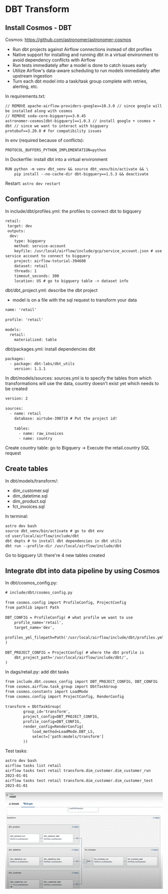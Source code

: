 # DBT Transform
## Install Cosmos - DBT
Cosmos: https://github.com/astronomer/astronomer-cosmos
- Run dbt projects against Airflow connections instead of dbt profiles
- Native support for installing and running dbt in a virtual environment to avoid dependency conflicts with Airflow
- Run tests immediately after a model is done to catch issues early
- Utilize Airflow's data-aware scheduling to run models immediately after upstream ingestion
- Turn each dbt model into a task/task group complete with retries, alerting, etc.

In requirements.txt: 
```
// REMOVE apache-airflow-providers-google==10.3.0 // since google will be installed along with cosmos
// REMOVE soda-core-bigquery==3.0.45
astronomer-cosmos[dbt-bigquery]==1.0.3 // install google + cosmos + dbt // since we want to interact with bigquery
protobuf==3.20.0 # for compatibility issues
```

In env (required because of conflicts):
```
PROTOCOL_BUFFERS_PYTHON_IMPLEMENTATION=python
```

In Dockerfile: install dbt into a virtual environment
```
RUN python -m venv dbt_venv && source dbt_venv/bin/activate && \
    pip install --no-cache-dir dbt-bigquery==1.5.3 && deactivate
```

Restart: `astro dev restart`

## Configuration
In include/dbt/profiles.yml: the profiles to connect dbt to bigquery
```
retail:
 target: dev
 outputs:
  dev:
    type: bigquery
    method: service-account
    keyfile: /usr/local/airflow/include/gcp/service_account.json # use service account to connect to bigquery
    project: airflow-toturial-394608
    dataset: retail
    threads: 1
    timeout_seconds: 300
    location: US # go to bigquery table -> dataset info 
```


dbt/dbt_project.yml: describe the dbt project
- model is on a file with the sql request to transform your data
```
name: 'retail'

profile: 'retail'

models:
  retail:
    materialized: table
```

dbt/packages.yml: install dependencies dbt
```
packages:
  - package: dbt-labs/dbt_utils
    version: 1.1.1
```


In dbt/models/sources: sources.yml is to specify the tables from which transformations will use the data, country doesn't exist yet which needs to be created
```
version: 2

sources:
  - name: retail
    database: airtube-390719 # Put the project id!

    tables:
      - name: raw_invoices
      - name: country
```

Create country table: go to Bigquery -> Execute the retail.country SQL request

## Create tables
In dbt/models/transform/:
- dim_customer.sql
- dim_datetime.sql
- dim_product.sql
- fct_invoices.sql

In terminal: 
```
astro dev bash
source dbt_venv/bin/activate # go to dbt env
cd user/local/airflow/include/dbt
dbt depts # to install dbt dependencies in dbt utils
dbt run --profile-dir /usr/local/airflow/include/dbt
```

Go to bigquery UI: there're 4 new tables created

## Integrate dbt into data pipeline by using Cosmos
In dbt/cosmos_config.py:
```
# include/dbt/cosmos_config.py

from cosmos.config import ProfileConfig, ProjectConfig
from pathlib import Path

DBT_CONFIG = ProfileConfig( # what profile we want to use
    profile_name='retail',
    target_name='dev',
    profiles_yml_filepath=Path('/usr/local/airflow/include/dbt/profiles.yml')
)

DBT_PROJECT_CONFIG = ProjectConfig( # where the dbt profile is
    dbt_project_path='/usr/local/airflow/include/dbt/',
)
```

In dags/retail.py: add dbt tasks
```
from include.dbt.cosmos_config import DBT_PROJECT_CONFIG, DBT_CONFIG
from cosmos.airflow.task_group import DbtTaskGroup
from cosmos.constants import LoadMode
from cosmos.config import ProjectConfig, RenderConfig

transform = DbtTaskGroup(
        group_id='transform',
        project_config=DBT_PROJECT_CONFIG,
        profile_config=DBT_CONFIG,
        render_config=RenderConfig(
            load_method=LoadMode.DBT_LS,
            select=['path:models/transform']
        ))
```

Test tasks:
```
astro dev bash
airflow tasks list retail
airflow tasks test retail transform.dim_customer.dim_customer_run 2023-01-01
airflow tasks test retail transform.dim_customer.dim_customer_test 2023-01-01
```


![image](pics/dbt_dag.png)
